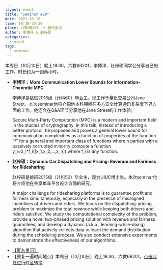 ```yaml
---
layout: event
title: "Seminar #20"
date: 2021-10-10
time: 19:30-20:30
place: 六教6B201  + 腾讯会议
author: 李博洋 & 赵梓硕
categories:
  - event
tags:
  - seminar
---
```


本周日（10月10日）晚上19:30，六教6B201，李博洋、赵梓硕同学会分享自己的工作，时长约为一到两小时。

* **李博洋：More Communication Lower Bounds for Information-Theoretic MPC**

  李博洋是姚班2016级（计科60）毕业生，现工作于量化交易公司Jane Street，本次seminar他将介绍他本科期间在多方安全计算通讯复杂度下界方面的工作。他还会在Q&A环节分享他在Jane Street的工作体验。
  
  Secure Multi-Party Computation (MPC) is a modern and important field in the studies of cryptography. In this talk, instead of introducing a better protocol, he proposes and proves a general lower bound for communication complexities as a function of properties of the function “f” for a general and important class of functions where n parties with a passively corrupted minority compute a function y_i=b_i*f_i([x_1,x_2,…,x_n]) where f_i is any function. 

* **赵梓硕：Dynamic Car Dispatching and Pricing: Revenue and Fariness for Ridesharing**
  
  赵梓硕是姚班2015级（计科50）毕业生，现为UIUC博士生。本次seminar他将介绍他在共享单车平台设计方面的研究。

  A major challenge for ridesharing platforms is to guarantee profit and fairness simultaneously, especially in the presence of misaligned incentives of drivers and riders. We focus on the dispatching-pricing problem to maximize the total revenue while keeping both drivers and riders satisfied. We study the computational complexity of the problem, provide a novel two-phased pricing solution with revenue and fairness guarantees, and develop a dynamic (a.k.a., learning-while-doing) algorithm that actively collects data to learn the demand distribution during the scheduling process. We also conduct extensive experiments to demonstrate the effectiveness of our algorithms.

<!--more-->

* <a href="https://www.tapechat.net/uu/WP6OJU/DTZ9NEPV">【匿名提问】</a>
* 【重复一遍时间地点】本周日（10月10日）晚上19:30，六教6B201。<a href="https://www.timeanddate.com/worldclock/fixedtime.html?msg=IIIS+Seminar+%2320&iso=20211010T1930&p1=33&ah=2">点击此处进行时区转换</a>
